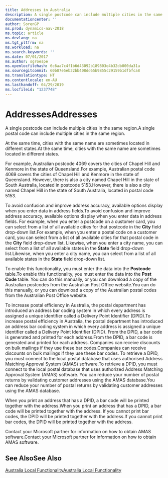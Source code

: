 ```yaml
---
title: Addresses in Australia
description: A single postcode can include multiple cities in the same region.
documentationcenter: ''
author: SorenGP
ms.prod: dynamics-nav-2018
ms.topic: article
ms.devlang: na
ms.tgt_pltfrm: na
ms.workload: na
ms.search.keywords: ''
ms.date: 07/01/2017
ms.author: sgroespe
ms.openlocfilehash: 6c6aa7c4f1b6d43092b189803e4b32db000da31a
ms.sourcegitcommit: 60b87e5eb32bb408dd65b9855c29159b1dfbfca8
ms.translationtype: HT
ms.contentlocale: en-AU
ms.lasthandoff: 04/29/2019
ms.locfileid: "1237748"
---
```

# <a name="addresses"></a><span data-ttu-id="e2e3a-103">Addresses</span><span class="sxs-lookup"><span data-stu-id="e2e3a-103">Addresses</span></span>
<span data-ttu-id="e2e3a-104">A single postcode can include multiple cities in the same region.</span><span class="sxs-lookup"><span data-stu-id="e2e3a-104">A single postal code can include multiple cities in the same region.</span></span>  

<span data-ttu-id="e2e3a-105">At the same time, cities with the same name are sometimes located in different states.</span><span class="sxs-lookup"><span data-stu-id="e2e3a-105">At the same time, cities with the same name are sometimes located in different states.</span></span>  

<span data-ttu-id="e2e3a-106">For example, Australian postcode 4069 covers the cities of Chapel Hill and Kenmore in the state of Queensland.</span><span class="sxs-lookup"><span data-stu-id="e2e3a-106">For example, Australian postal code 4069 covers the cities of Chapel Hill and Kenmore in the state of Queensland.</span></span> <span data-ttu-id="e2e3a-107">However, there is also a city named Chapel Hill in the state of South Australia, located in postcode 5153.</span><span class="sxs-lookup"><span data-stu-id="e2e3a-107">However, there is also a city named Chapel Hill in the state of South Australia, located in postal code 5153.</span></span>  

<span data-ttu-id="e2e3a-108">To avoid confusion and improve address accuracy, available options display when you enter data in address fields.</span><span class="sxs-lookup"><span data-stu-id="e2e3a-108">To avoid confusion and improve address accuracy, available options display when you enter data in address fields.</span></span> <span data-ttu-id="e2e3a-109">For example, when you enter a postcode on a customer card, you can select from a list of all available cities for that postcode in the **City** field drop-down list.</span><span class="sxs-lookup"><span data-stu-id="e2e3a-109">For example, when you enter a postal code on a customer card, you can select from a list of all available cities for that postal code in the **City** field drop-down list.</span></span> <span data-ttu-id="e2e3a-110">Likewise, when you enter a city name, you can select from a list of all available states in the **State** field drop-down list.</span><span class="sxs-lookup"><span data-stu-id="e2e3a-110">Likewise, when you enter a city name, you can select from a list of all available states in the **State** field drop-down list.</span></span>  

<span data-ttu-id="e2e3a-111">To enable this functionality, you must enter the data into the **Postcode** table.</span><span class="sxs-lookup"><span data-stu-id="e2e3a-111">To enable this functionality, you must enter the data into the **Post Code** table.</span></span> <span data-ttu-id="e2e3a-112">You can do this manually, or you can download a copy of the Australian postcodes from the Australian Post Office website.</span><span class="sxs-lookup"><span data-stu-id="e2e3a-112">You can do this manually, or you can download a copy of the Australian postal codes from the Australian Post Office website.</span></span>  

<span data-ttu-id="e2e3a-113">To increase postal efficiency in Australia, the postal department has introduced an address bar coding system in which every address is assigned a unique identifier called a Delivery Point Identifier (DPID).</span><span class="sxs-lookup"><span data-stu-id="e2e3a-113">To increase postal efficiency in Australia, the postal department has introduced an address bar coding system in which every address is assigned a unique identifier called a Delivery Point Identifier (DPID).</span></span> <span data-ttu-id="e2e3a-114">From the DPID, a bar code is generated and printed for each address.</span><span class="sxs-lookup"><span data-stu-id="e2e3a-114">From the DPID, a bar code is generated and printed for each address.</span></span> <span data-ttu-id="e2e3a-115">Companies can receive discounts on bulk mailings if they use these bar codes.</span><span class="sxs-lookup"><span data-stu-id="e2e3a-115">Companies can receive discounts on bulk mailings if they use these bar codes.</span></span> <span data-ttu-id="e2e3a-116">To retrieve a DPID, you must connect to the local postal database that uses authorised Address Matching Approval System (AMAS) software.</span><span class="sxs-lookup"><span data-stu-id="e2e3a-116">To retrieve a DPID, you must connect to the local postal database that uses authorized Address Matching Approval System (AMAS) software.</span></span> <span data-ttu-id="e2e3a-117">You can reduce your number of postal returns by validating customer addresses using the AMAS database.</span><span class="sxs-lookup"><span data-stu-id="e2e3a-117">You can reduce your number of postal returns by validating customer addresses using the AMAS database.</span></span>  

<span data-ttu-id="e2e3a-118">When you print an address that has a DPID, a bar code will be printed together with the address.</span><span class="sxs-lookup"><span data-stu-id="e2e3a-118">When you print an address that has a DPID, a bar code will be printed together with the address.</span></span> <span data-ttu-id="e2e3a-119">If you cannot print bar codes, the DPID will be printed together with the address.</span><span class="sxs-lookup"><span data-stu-id="e2e3a-119">If you cannot print bar codes, the DPID will be printed together with the address.</span></span>  

<span data-ttu-id="e2e3a-120">Contact your Microsoft partner for information on how to obtain AMAS software.</span><span class="sxs-lookup"><span data-stu-id="e2e3a-120">Contact your Microsoft partner for information on how to obtain AMAS software.</span></span>  

## <a name="see-also"></a><span data-ttu-id="e2e3a-121">See Also</span><span class="sxs-lookup"><span data-stu-id="e2e3a-121">See Also</span></span>  
 [<span data-ttu-id="e2e3a-122">Australia Local Functionality</span><span class="sxs-lookup"><span data-stu-id="e2e3a-122">Australia Local Functionality</span></span>](australia-local-functionality.md)

